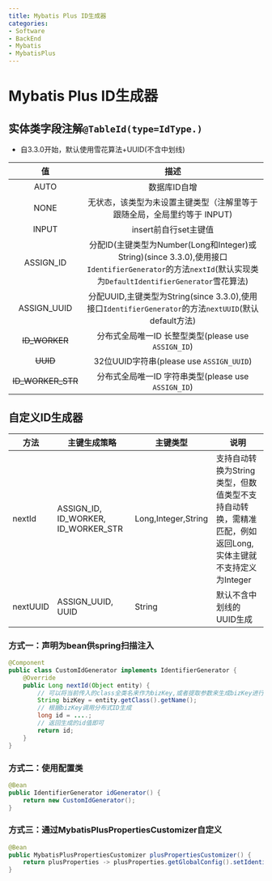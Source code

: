 ```yaml
---
title: Mybatis Plus ID生成器
categories:
- Software
- BackEnd
- Mybatis
- MybatisPlus
---
```

# Mybatis Plus ID生成器

## 实体类字段注解`@TableId(type=IdType.)`

- 自3.3.0开始，默认使用雪花算法+UUID(不含中划线)

|        值         |                             描述                             |
| :---------------: | :----------------------------------------------------------: |
|       AUTO        |                         数据库ID自增                         |
|       NONE        | 无状态，该类型为未设置主键类型（注解里等于跟随全局，全局里约等于 INPUT) |
|       INPUT       |                    insert前自行set主键值                     |
|     ASSIGN_ID     | 分配ID(主键类型为Number(Long和Integer)或String)(since 3.3.0),使用接口`IdentifierGenerator`的方法`nextId`(默认实现类为`DefaultIdentifierGenerator`雪花算法) |
|    ASSIGN_UUID    | 分配UUID,主键类型为String(since 3.3.0),使用接口`IdentifierGenerator`的方法`nextUUID`(默认default方法) |
|   ~~ID_WORKER~~   |     分布式全局唯一ID 长整型类型(please use `ASSIGN_ID`)      |
|     ~~UUID~~      |           32位UUID字符串(please use `ASSIGN_UUID`)           |
| ~~ID_WORKER_STR~~ |     分布式全局唯一ID 字符串类型(please use `ASSIGN_ID`)      |

## 自定义ID生成器

| 方法     | 主键生成策略                        | 主键类型            | 说明                                                         |
| -------- | ----------------------------------- | ------------------- | ------------------------------------------------------------ |
| nextId   | ASSIGN_ID, ID_WORKER, ID_WORKER_STR | Long,Integer,String | 支持自动转换为String类型，但数值类型不支持自动转换，需精准匹配，例如返回Long, 实体主键就不支持定义为Integer |
| nextUUID | ASSIGN_UUID, UUID                   | String              | 默认不含中划线的UUID生成                                     |

### 方式一：声明为bean供spring扫描注入

```java
@Component
public class CustomIdGenerator implements IdentifierGenerator {
    @Override
    public Long nextId(Object entity) {
      	// 可以将当前传入的class全类名来作为bizKey,或者提取参数来生成bizKey进行分布式Id调用生成
      	String bizKey = entity.getClass().getName();
        // 根据bizKey调用分布式ID生成
        long id = ....;
      	// 返回生成的id值即可
        return id;
    }
}
```

### 方式二：使用配置类

```java
@Bean
public IdentifierGenerator idGenerator() {
    return new CustomIdGenerator();
}
```

### 方式三：通过MybatisPlusPropertiesCustomizer自定义

```java
@Bean
public MybatisPlusPropertiesCustomizer plusPropertiesCustomizer() {
    return plusProperties -> plusProperties.getGlobalConfig().setIdentifierGenerator(new CustomIdGenerator());
}
```